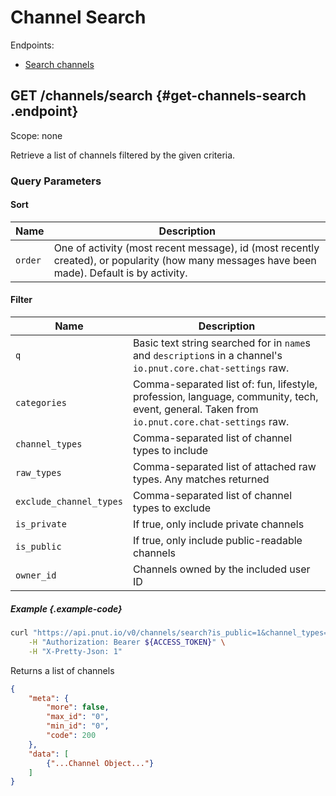 # Channel Search

Endpoints:

* [Search channels](#get-channels-search)


## <span class="method method-get">GET</span> /channels/search {#get-channels-search .endpoint}

Scope: <span class="endpoint-meta">none</span>

Retrieve a list of channels filtered by the given criteria.

### Query Parameters

#### Sort

Name|Description
-|-
`order`|One of activity (most recent message), id (most recently created), or popularity (how many messages have been made). Default is by activity.

#### Filter

Name|Description
-|-
`q`|Basic text string searched for in `name`s and `description`s in a channel's `io.pnut.core.chat-settings` raw.
`categories`|Comma-separated list of: fun, lifestyle, profession, language, community, tech, event, general. Taken from `io.pnut.core.chat-settings` raw.
`channel_types`|Comma-separated list of channel types to include
`raw_types`|Comma-separated list of attached raw types. Any matches returned
`exclude_channel_types`|Comma-separated list of channel types to exclude
`is_private`|If true, only include private channels
`is_public`|If true, only include public-readable channels
`owner_id`|Channels owned by the included user ID

##### Example {.example-code}

```bash
curl "https://api.pnut.io/v0/channels/search?is_public=1&channel_types=io.pnut.core.chat&categories=fun" \
    -H "Authorization: Bearer ${ACCESS_TOKEN}" \
    -H "X-Pretty-Json: 1"
```

Returns a list of channels

```json
{
    "meta": {
        "more": false,
        "max_id": "0",
        "min_id": "0",
        "code": 200
    },
    "data": [
        {"...Channel Object..."}
    ]
}
```